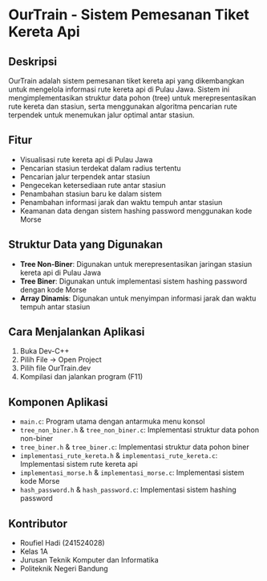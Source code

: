 # OurTrain - Sistem Pemesanan Tiket Kereta Api

## Deskripsi
OurTrain adalah sistem pemesanan tiket kereta api yang dikembangkan untuk mengelola informasi rute kereta api di Pulau Jawa. Sistem ini mengimplementasikan struktur data pohon (tree) untuk merepresentasikan rute kereta dan stasiun, serta menggunakan algoritma pencarian rute terpendek untuk menemukan jalur optimal antar stasiun.

## Fitur
- Visualisasi rute kereta api di Pulau Jawa
- Pencarian stasiun terdekat dalam radius tertentu
- Pencarian jalur terpendek antar stasiun
- Pengecekan ketersediaan rute antar stasiun
- Penambahan stasiun baru ke dalam sistem
- Penambahan informasi jarak dan waktu tempuh antar stasiun
- Keamanan data dengan sistem hashing password menggunakan kode Morse

## Struktur Data yang Digunakan
- **Tree Non-Biner**: Digunakan untuk merepresentasikan jaringan stasiun kereta api di Pulau Jawa
- **Tree Biner**: Digunakan untuk implementasi sistem hashing password dengan kode Morse
- **Array Dinamis**: Digunakan untuk menyimpan informasi jarak dan waktu tempuh antar stasiun

## Cara Menjalankan Aplikasi
1. Buka Dev-C++
2. Pilih File -> Open Project
3. Pilih file OurTrain.dev
4. Kompilasi dan jalankan program (F11)

## Komponen Aplikasi
- `main.c`: Program utama dengan antarmuka menu konsol
- `tree_non_biner.h` & `tree_non_biner.c`: Implementasi struktur data pohon non-biner
- `tree_biner.h` & `tree_biner.c`: Implementasi struktur data pohon biner
- `implementasi_rute_kereta.h` & `implementasi_rute_kereta.c`: Implementasi sistem rute kereta api
- `implementasi_morse.h` & `implementasi_morse.c`: Implementasi sistem kode Morse
- `hash_password.h` & `hash_password.c`: Implementasi sistem hashing password

## Kontributor
- Roufiel Hadi (241524028)
- Kelas 1A
- Jurusan Teknik Komputer dan Informatika
- Politeknik Negeri Bandung 
